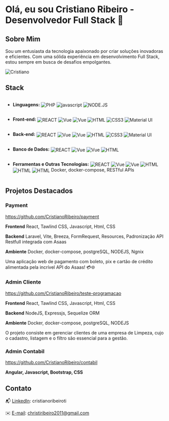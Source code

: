 # Olá, eu sou Cristiano Ribeiro - Desenvolvedor Full Stack 🚀

## Sobre Mim

Sou um entusiasta da tecnologia apaixonado por criar soluções inovadoras e eficientes. Com uma sólida experiência em desenvolvimento Full Stack, estou sempre em busca de desafios empolgantes.

![Cristiano](https://github-readme-stats.vercel.app/api?username=CristianoRibeiro&show_icons=true&theme=dark)

## Stack



<div style="display: inline-block">

- **Linguagens:** <img align="center" alt="PHP" src="https://img.shields.io/badge/PHP-777BB4?style=for-the-badge&logo=php&logoColor=white" />
     <img align="center" alt="javascript" src="https://img.shields.io/badge/JavaScript-F7DF1E?style=for-the-badge&logo=JavaScript&logoColor=white" />
     <img align="center" alt="NODE.JS" src="https://img.shields.io/badge/Node.js-43853D?style=for-the-badge&logo=node.js&logoColor=white" />
</div>
<div style="display: inline-block">

- **Front-end:** <img align="center" alt="REACT" src="https://img.shields.io/badge/React-20232A?style=for-the-badge&logo=react&logoColor=61DAFB" /> <img align="center" alt="Vue" src="https://img.shields.io/badge/Vue.js-35495E?style=for-the-badge&logo=vue.js&logoColor=4FC08D" /> <img align="center" alt="Vue" src="https://img.shields.io/badge/Angular-DD0031?style=for-the-badge&logo=angular&logoColor=white" /> <img align="center" alt="HTML" src="https://img.shields.io/badge/HTML5-E34F26?style=for-the-badge&logo=html5&logoColor=white" /> <img align="center" alt="CSS3" src="https://img.shields.io/badge/CSS3-1572B6?style=for-the-badge&logo=css3&logoColor=white" /> <img align="center" alt="Material UI" src="https://img.shields.io/badge/Material--UI-0081CB?style=for-the-badge&logo=material-ui&logoColor=white" />
</div>
<div style="display: inline-block">

- **Back-end:** <img align="center" alt="REACT" src="https://img.shields.io/badge/PHP-777BB4?style=for-the-badge&logo=php&logoColor=white" /> <img align="center" alt="Vue" src="https://img.shields.io/badge/Laravel-FF2D20?style=for-the-badge&logo=laravel&logoColor=white" /> <img align="center" alt="Vue" src="    https://img.shields.io/badge/connect-%2300843e.svg?style=for-the-badge&logo=symfony&logoColor=white" /> <img align="center" alt="HTML" src="https://img.shields.io/badge/Node.js-43853D?style=for-the-badge&logo=node.js&logoColor=white" /> <img align="center" alt="CSS3" src="https://img.shields.io/badge/Express.js-404D59?style=for-the-badge" /> <img align="center" alt="Material UI" src="https://img.shields.io/badge/Material--UI-0081CB?style=for-the-badge&logo=material-ui&logoColor=white" />
</div>
<div style="display: inline-block">

- **Banco de Dados:** <img align="center" alt="REACT" src="https://img.shields.io/badge/MySQL-005C84?style=for-the-badge&logo=mysql&logoColor=white" /> <img align="center" alt="Vue" src="https://img.shields.io/badge/PostgreSQL-316192?style=for-the-badge&logo=postgresql&logoColor=white" /> <img align="center" alt="Vue" src="    https://img.shields.io/badge/SQLite-07405E?style=for-the-badge&logo=sqlite&logoColor=white" /> <img align="center" alt="HTML" src="https://img.shields.io/badge/MongoDB-4EA94B?style=for-the-badge&logo=mongodb&logoColor=white" />
</div>

<div style="display: inline-block">

- **Ferramentas e Outras Tecnologias:** <img align="center" alt="REACT" src="https://img.shields.io/badge/GIT-E44C30?style=for-the-badge&logo=git&logoColor=white" /> <img align="center" alt="Vue" src="https://img.shields.io/badge/GitHub-100000?style=for-the-badge&logo=github&logoColor=white" /> <img align="center" alt="Vue" src="https://img.shields.io/badge/Bitbucket-0747a6?style=for-the-badge&logo=bitbucket&logoColor=white" /> <img align="center" alt="HTML" src="https://img.shields.io/badge/GitLab-330F63?style=for-the-badge&logo=gitlab&logoColor=white" /> <img align="center" alt="HTML" src="https://img.shields.io/badge/Amazon_AWS-232F3E?style=for-the-badge&logo=amazon-aws&logoColor=white" /> <img align="center" alt="HTML" src="https://img.shields.io/badge/Google_Cloud-4285F4?style=for-the-badge&logo=google-cloud&logoColor=white" />  Docker, docker-compose,  RESTful APIs
</div>


## Projetos Destacados

### Payment
https://github.com/CristianoRibeiro/payment

**Frontend** React, Tawlind CSS, Javascript, Html, CSS

**Backend** Laravel, Vite, Breeza, FormRequest, Resources, Padronização API Restfull integrada com Asaas

**Ambiente** Docker, docker-compose, postgreSQL, NODEJS, Ngnix

Uma aplicação web de pagamento com boleto, pix e cartão de crédito alimentada pela incrível API do Asaas! 💳🌐

### Admin Cliente

https://github.com/CristianoRibeiro/teste-programacao

**Frontend** React, Tawlind CSS, Javascript, Html, CSS

**Backend** NodeJS, Expressjs, Sequelize ORM

**Ambiente** Docker, docker-compose, postgreSQL, NODEJS

O projeto consiste em gerenciar clientes de uma empresa de Limpeza, cujo o cadastro, listagem e o filtro são essencial para a gestão.


### Admin Contabil

https://github.com/CristianoRibeiro/contabil


**Angular, Javascript, Bootstrap, CSS**


## Contato

📬 [LinkedIn](https://www.linkedin.com/in/cristianoribeiroti/): cristianoribeiroti

✉️ [E-mail](mailto://christiribeiro2011@gmail.com): christiribeiro2011@gmail.com


